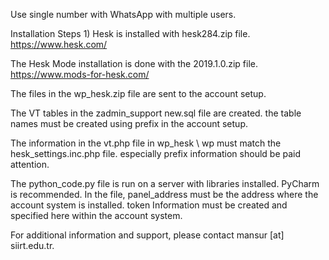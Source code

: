 Use single number with WhatsApp with multiple users.

Installation Steps 1) Hesk is installed with hesk284.zip file. https://www.hesk.com/

The Hesk Mode installation is done with the 2019.1.0.zip file. https://www.mods-for-hesk.com/

The files in the wp_hesk.zip file are sent to the account setup.

The VT tables in the zadmin_support new.sql file are created. the table names must be created using prefix in the account setup.

The information in the vt.php file in wp_hesk \ wp must match the hesk_settings.inc.php file. especially prefix information should be paid attention.

The python_code.py file is run on a server with libraries installed. PyCharm is recommended. In the file, panel_address must be the address where the account system is installed. token Information must be created and specified here within the account system.

For additional information and support, please contact mansur [at] siirt.edu.tr.
